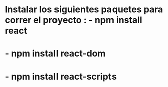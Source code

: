 # Instalar los siguientes paquetes para correr el proyecto : - npm install react
#                                                            - npm install react-dom
#                                                            - npm install react-scripts